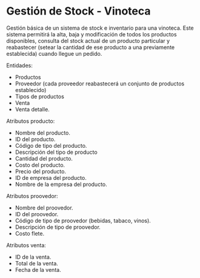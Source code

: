 # Gestión de Stock - Vinoteca

Gestión básica de un sistema de stock e inventario para una vinoteca. Este sistema permitirá la alta, baja y modificación de todos los productos disponibles, consulta del stock actual de un producto particular y reabastecer (setear la cantidad de ese producto a una previamente establecida) cuando llegue un pedido.

Entidades:

* Productos
* Proveedor (cada proveedor reabastecerá un conjunto de productos establecido)
* Tipos de productos
* Venta
* Venta detalle.

Atributos producto: 
* Nombre del producto.
* ID del producto.
* Código de tipo del producto.
* Descripción del tipo de producto
* Cantidad del producto.
* Costo del producto.
* Precio del producto.
* ID de empresa del producto.
* Nombre de la empresa del producto.

Atributos proovedor:
* Nombre del proovedor.
* ID del proovedor.
* Código de tipo de proovedor (bebidas, tabaco, vinos).
* Descripción de tipo de proovedor.
* Costo flete.

Atributos venta:
* ID de la venta.
* Total de la venta.
* Fecha de la venta.

